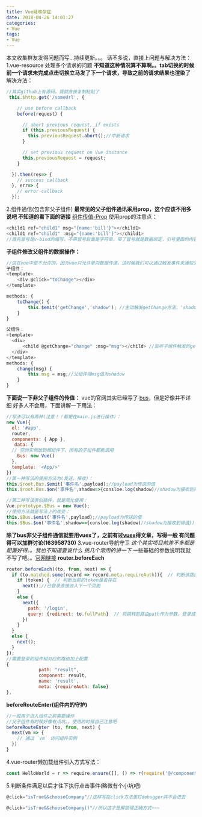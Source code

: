 ```yaml
---
title: Vue疑难杂症
date: 2018-04-26 14:01:27
categories:
- Vue
tags:
- Vue
---
```

本文收集群友发得问题而写...持续更新。。。
话不多说，直接上问题与解决方法：
1.vue-resource 处理多个请求的问题 
**不知道这种情况算不算啊。。tab切换的时候 前一个请求未完成点击切换立马发了下一个请求，导致之前的请求结果也渲染了**
解决方法：
```JavaScript
//其实github上有源码，我就直接复制粘贴了
 this.$http.get('/someUrl', {

    // use before callback
    before(request) {

      // abort previous request, if exists
      if (this.previousRequest) {
        this.previousRequest.abort();//中断请求
      }

      // set previous request on Vue instance
      this.previousRequest = request;
    }

  }).then(res=> {
    // success callback
  }, err=> {
    // error callback
  });
```
2.组件通信(包含非父子组件)
**最常见的父子组件通讯采用prop，这个应该不用多说吧 不知道的看下面的链接**
[组件传值-Prop](https://cn.vuejs.org/v2/guide/components.html#Prop)
使用prop的注意点：
```JavaScript
<child1 ref="child1" msg="{name:'bill'}"></child1>
<child1 ref="child1" :msg="{name:'bill'}"></child1>
//首先冒号是v-bind的缩写，不带冒号后面是字符串，带了冒号就是数据绑定，引号里面的内容是变量或者表达式, 组件内不能修改props的值
```
**子组件修改父组件的数据操作：**
```JavaScript
//这在vue中是不允许的，因为vue只允许单向数据传递，这时候我们可以通过触发事件来通知父组件改变数据，从而达到改变子组件数据的目的.
子组件：
<template>
    <div @click="toChange"></div>
</template>

methods: {
    toChange() {
        this.$emit('getChange','shadow'); //主动触发getChange方法，'shadow'为向父组件传递的数据
    }
}

父组件：
<template>
  <div>
      <child @getChange="change" :msg="msg"></child> //监听子组件触发的getChange事件,然后调用change方法
  </div>
</template>
methods: {
    change(msg) {
        this.msg = msg;//父组件得msg值为shadow
    }
}
```
**下面说一下非父子组件的传值：**
vue的官网其实已经写了 [bus](https://cn.vuejs.org/v2/guide/components.html#非父子组件的通信)，但是好像并不详细 好多人不会用，下面讲解一下用法：
```JavaScript
//写法可以有两种(注意！！都是在main.js进行操作)：
new Vue({
  el: '#app',
  router,
  components: { App },
   data: {
  // 空的实例放到根组件下，所有的子组件都能调用
    Bus: new Vue()
  },
  template: '<App/>'
})
//第一种写法的使用方法为(发送，接收)：
this.$root.Bus.$emit('事件名',payload);//payload为传送的值
this.$root.Bus.$on('事件名',shadow=>{consloe.log(shadow)//shadow为接收到得值})

//第二种写法类似插件，就是简化使用：
Vue.prototype.$Bus = new Vue();
//使用方法就是写法上的改变：
this.$Bus.$emit('事件名',payload);//payload为传送的值
this.$Bus.$on('事件名',shadow=>{consloe.log(shadow)//shadow为接收到得值})
```
**除了bus非父子组件通信就要用vuex了，之前有过[vuex](https://shadownc.github.io/2018/01/17/%E5%85%B3%E4%BA%8EVuex/)得文章，写得一般 有问题得可以加群讨论(163958730)**
3.vue-router导航守卫
*这个其实项目前差不多都是配置好得。。我也不知道要说什么 挑几个常用的讲一下*
一些基础的参数说明我就不写了吧。。[官网链接](https://router.vuejs.org/zh-cn/advanced/navigation-guards.html)
**router.beforeEach**
```JavaScript
router.beforeEach((to, from, next) => {
  if (to.matched.some(record => record.meta.requireAuth)){  // 判断该路由是否需要登录权限
    if (token) {  // 判断当前的token是否存在
      next();//已登录直接进入下一个页面
    }
    else {
      next({
        path: '/login',
        query: {redirect: to.fullPath}  // 将跳转的路由path作为参数，登录成功后跳转到该路由
      })
    }
  }
  else {
    next();
  }
});
//需要登录的组件相对应的路由加上配置
{
            path: "result",
            component: result,
            name: 'result',
            meta: {requireAuth: false}
},
```
**beforeRouteEnter(组件内的守护)**
```JavaScript
//一般用于进入组件之前需要操作
//父子组件有时候好像有点坑。。使用的时候自己注意吧
beforeRouteEnter (to, from, next) {
  next(vm => {
    // 通过 `vm` 访问组件实例
  })
}
```
4.vue-router懒加载组件引入方式写法：
```JavaScript
const HelloWorld = r => require.ensure([], () => r(require('@/components/HelloWorld')), 'Home');
```
5.判断条件满足以后才往下执行点击事件(略微有个小坑吧)
```JavaScript
@click="isTrue&&chooseCompany"//这样写在click方法里打debugger并不会进去

@click="isTrue&&chooseCompany()"//所以这才是解锁得正确方式~~~
```